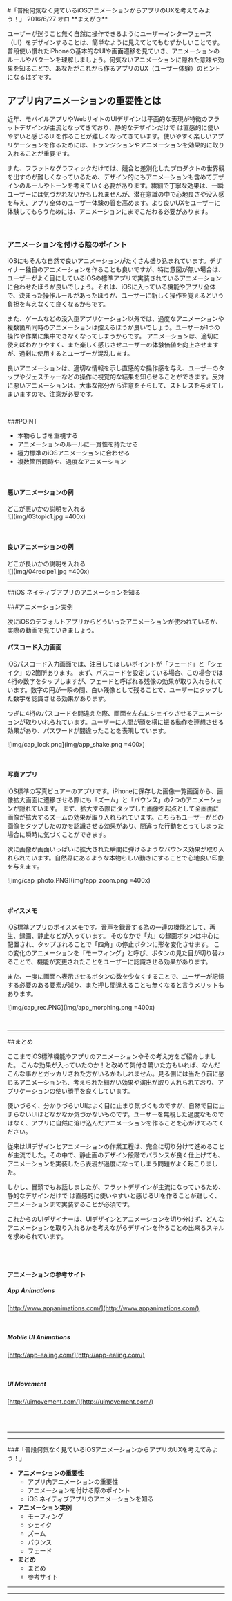 <link rel="stylesheet" href="css/style.css">
#「普段何気なく見ているiOSアニメーションからアプリのUXを考えてみよう！」
2016/6/27 オロ   
**まえがき**  

ユーザーが迷うこと無く自然に操作できるようにユーザーインターフェース（UI）をデザインすることは、簡単なように見えてとてもむずかしいことです。普段使い慣れたiPhoneの基本的なUIや画面遷移を見ていき、アニメーションのルールやパターンを理解しましょう。何気ないアニメーションに隠れた意味や効果を知ることで、あなたがこれから作るアプリのUX（ユーザー体験）のヒントになるはずです。


## アプリ内アニメーションの重要性とは

近年、モバイルアプリやWebサイトのUIデザインは平面的な表現が特徴のフラットデザインが主流となってきており、静的なデザインだけで は直感的に使いやすいと感じるUIを作ることが難しくなってきています。使いやすく楽しいアプリケーションを作るためには、トランジションやアニメーションを効果的に取り入れることが重要です。

また、フラットなグラフィックだけでは、競合と差別化したプロダクトの世界観を出すのが難しくなっているため、デザイン的にもアニメーションも含めてデザインのルールやトーンを考えていく必要があります。繊細で丁寧な効果は、一瞬ユーザーには気づかれないかもしれませんが、潜在意識の中で心地良さや没入感を与え、アプリ全体のユーザー体験の質を高めます。より良いUXをユーザーに体験してもらうためには、アニメーションにまでこだわる必要があります。

<br>### アニメーションを付ける際のポイント
iOSにもそんな自然で良いアニメーションがたくさん盛り込まれています。デザイナー独自のアニメーションを作ることも良いですが、特に意図が無い場合は、 ユーザーがよく目にしているiOSの標準アプリで実装されているアニメーションに合わせたほうが良いでしょう。それは、iOSに入っている機能やアプリ全体で、決まった操作ルールがあったほうが、ユーザーに新しく操作を覚えるという負担を与えなくて良くなるからです。
また、ゲームなどの没入型アプリケーション以外では、過度なアニメーションや複数箇所同時のアニメーションは控えるほうが良いでしょう。ユーザーが1つの操作や作業に集中できなくなってしまうからです。
アニメーションは、適切に使えばわかりやすく、また楽しく感じさせユーザーの体験価値を向上させますが、過剰に使用するとユーザーが混乱します。

良いアニメーションは、適切な情報を示し直感的な操作感を与え、ユーザーのタップやジェスチャーなどの操作に視覚的な結果を知らせることができます。反対に悪いアニメーションは、大事な部分から注意をそらして、ストレスを与えてしまいますので、注意が必要です。

<br>

###POINT
<!-- - アニメーションは短く-->
- 本物らしさを重視する
- アニメーションのルールに一貫性を持たせる
- 極力標準のiOSアニメーションに合わせる
- 複数箇所同時や、過度なアニメーション
<!-- - 同時に複数のアニメーション-->

<br>

#### 悪いアニメーションの例
どこが悪いかの説明を入れる    
![](img/03topic1.jpg =400x)

<br>#### 良いアニメーションの例どこが良いかの説明を入れる    ![](img/04recipe1.jpg =400x)---


##iOS ネイティブアプリのアニメーションを知る

###アニメーション実例

次にiOSのデフォルトアプリからどういったアニメーションが使われているか、実際の動画で見ていきましょう。



#### パスコード入力画面

iOSパスコード入力画面では、注目してほしいポイントが「フェード」と「シェイク」の2箇所あります。
まず、パスコードを設定している場合、この場合では4桁の数字をタップしますが、フェードと呼ばれる残像の効果が取り入れられています。数字の円が一瞬の間、白い残像として残ることで、ユーザーにタップした数字を認識させる効果があります。

つぎに4桁のパスコードを間違えた際、画面を左右にシェイクさせるアニメーションが取りいれられています。ユーザーに人間が顔を横に振る動作を連想させる効果があり、パスワードが間違ったことを表現しています。

![img/cap_lock.png](img/app_shake.png =400x)

&nbsp;
&nbsp;

#### 写真アプリ

iOS標準の写真ビュアーのアプリです。iPhoneに保存した画像一覧画面から、画像拡大画面に遷移させる際にも「ズーム」と「バウンス」の2つのアニメーションが隠れています。
まず、拡大する際にタップした画像を起点として全画面に画像が拡大するズームの効果が取り入れられています。こちらもユーザーがどの画像をタップしたのかを認識させる効果があり、間違った行動をとってしまった場合に瞬時に気づくことができます。

次に画像が画面いっぱいに拡大された瞬間に弾けるようなバウンス効果が取り入れられています。自然界にあるような本物らしい動きにすることで心地良い印象を与えます。

![img/cap_photo.PNG](img/app_zoom.png =400x)

&nbsp;
&nbsp;

#### ボイスメモ

iOS標準アプリのボイスメモです。音声を録音する為の一連の機能として、再生、録画、静止などが入っています。
そのなかで「丸」の録画ボタンは中心に配置され、タップされることで「四角」の停止ボタンに形を変化させます。
この変化のアニメーションを「モーフィング」と呼び、ボタンの見た目が切り替わることで、機能が変更されたことをユーザーに認識させる効果があります。

また、一度に画面へ表示させるボタンの数を少なくすることで、ユーザーが記憶する必要のある要素が減り、また押し間違えることも無くなると言うメリットもあります。

![img/cap_rec.PNG](img/app_morphing.png =400x)

&nbsp;
&nbsp;---
##まとめ

ここまでiOS標準機能やアプリのアニメーションやその考え方をご紹介しました。
こんな効果が入っていたのか！と改めて気付き驚いた方もいれば、なんだこんな事かとガッカリされた方がいるかもしれません。見る側には当たり前に感じるアニメーションも、考えられた細かい効果や演出が取り入れられており、アプリケーションの使い勝手を良くしています。

使いづらく、分かりづらいUIはよく目に止まり気づくものですが、自然で目に止まらないUIほどなかなか気づかないものです。ユーザーを無視した過度なものではなく、アプリに自然に溶け込んだアニメーションを作ることを心がけてみてください。

従来はUIデザインとアニメーションの作業工程は、完全に切り分けて進めることが主流でした。その中で、静止画のデザイン段階でバランスが良く仕上げても、アニメーションを実装したら表現が過度になってしまう問題がよく起こりました。

しかし、冒頭でもお話しましたが、フラットデザインが主流になっているため、静的なデザインだけで は直感的に使いやすいと感じるUIを作ることが難しく、アニメーションまで実装することが必須です。

これからのUIデザイナーは、UIデザインとアニメーションを切り分けず、どんなアニメーションを取り入れるかを考えながらデザインを作ることの出来るスキルを求められています。
<br><br>#### アニメーションの参考サイト

##### App Animations
[http://www.appanimations.com/](http://www.appanimations.com/)

<br>
##### Mobile UI Animations
[http://app-ealing.com/](http://app-ealing.com/)

<br>

##### UI Movement
[http://uimovement.com/](http://uimovement.com/)


<!--モバイルAppのクールなUIインタラクション作例を、動画で紹介するデザインギャラリー。作例によってiOS AppだったりAndroid Appだったりします。動画なので動きを含めて閲覧できるのがイイです。App制作時の動きの考察やネタ探しに使えそうです。  
[https://uiinteractions.com/](https://uiinteractions.com/)--><br><br>------
###「普段何気なく見ているiOSアニメーションからアプリのUXを考えてみよう！」
<!--「普段何気なく見ているモバイルAPPのアニメーションからUXを考えてみよう！」-->

- **アニメーションの重要性**
	- アプリ内アニメーションの重要性
	- アニメーションを付ける際のポイント
	- iOS ネイティブアプリのアニメーションを知る	
- **アニメーション実例**
	- モーフィング
	- シェイク
	- ズーム
	- バウンス
	- フェード	
- **まとめ**
	- まとめ
	- 参考サイト

---

---